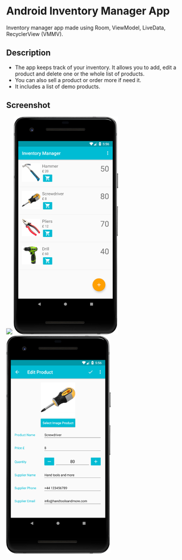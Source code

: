 # Android Inventory Manager App
Inventory manager app made using Room, ViewModel, LiveData, RecyclerView (VMMV).
## Description
- The app keeps track of your inventory. It allows you to add, edit a product and delete one or the whole list of products.
- You can also sell a product or order more if need it.
- It includes a list of demo products.
## Screenshot
<img src="https://github.com/simoneconigliaro/android_inventory/blob/master/Screenshot_1.png" width="280"/> <img src="https://github.com/simoneconigliaro/android-inventory/blob/master/Screenshot_2.png" width="280"/> <img src="https://github.com/simoneconigliaro/android-inventory/blob/master/Screenshot_3.png" width="280"/>

